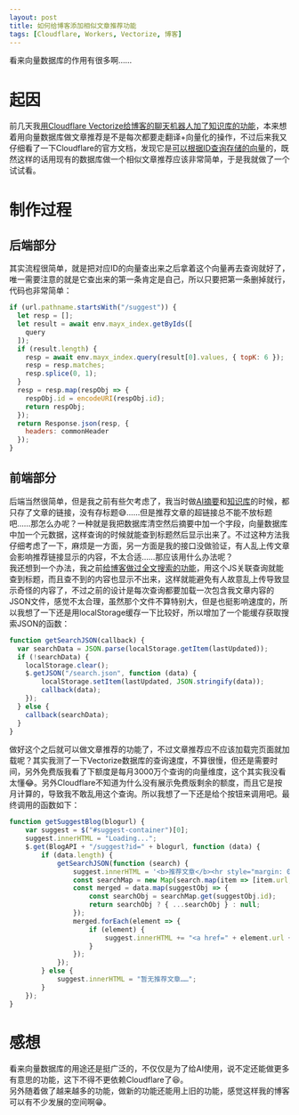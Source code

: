 ```yaml
---
layout: post
title: 如何给博客添加相似文章推荐功能
tags: [Cloudflare, Workers, Vectorize, 博客]
---
```


  看来向量数据库的作用有很多啊……<!--more-->    

# 起因
  前几天我[用Cloudflare Vectorize给博客的聊天机器人加了知识库的功能](/2024/09/27/rag.html)，本来想着用向量数据库做文章推荐是不是每次都要走翻译+向量化的操作，不过后来我又仔细看了一下Cloudflare的官方文档，发现它是[可以根据ID查询存储的向量](https://developers.cloudflare.com/vectorize/reference/client-api/#get-vectors-by-id)的，既然这样的话用现有的数据库做一个相似文章推荐应该非常简单，于是我就做了一个试试看。   

# 制作过程
## 后端部分
  其实流程很简单，就是把对应ID的向量查出来之后拿着这个向量再去查询就好了，唯一需要注意的就是它查出来的第一条肯定是自己，所以只要把第一条删掉就行，代码也非常简单：   
```javascript
if (url.pathname.startsWith("/suggest")) {
  let resp = [];
  let result = await env.mayx_index.getByIds([
    query
  ]);
  if (result.length) {
    resp = await env.mayx_index.query(result[0].values, { topK: 6 });
    resp = resp.matches;
    resp.splice(0, 1);
  }
  resp = resp.map(respObj => {
    respObj.id = encodeURI(respObj.id);
    return respObj;
  });
  return Response.json(resp, {
    headers: commonHeader
  });
}
```
## 前端部分
  后端当然很简单，但是我之前有些欠考虑了，我当时做[AI摘要](/2024/07/03/ai-summary.html)和[知识库](/2024/09/27/rag.html)的时候，都只存了文章的链接，没有存标题😅……但是推荐文章的超链接总不能不放标题吧……那怎么办呢？一种就是我把数据库清空然后摘要中加一个字段，向量数据库中加一个元数据，这样查询的时候就能查到标题然后显示出来了。不过这种方法我仔细考虑了一下，麻烦是一方面，另一方面是我的接口没做验证，有人乱上传文章会影响推荐链接显示的内容，不太合适……那应该用什么办法呢？   
  我还想到一个办法，我之前[给博客做过全文搜索的功能](/2021/07/23/search.html)，用这个JS关联查询就能查到标题，而且查不到的内容也显示不出来，这样就能避免有人故意乱上传导致显示奇怪的内容了，不过之前的设计是每次查询都要加载一次包含我文章内容的JSON文件，感觉不太合理，虽然那个文件不算特别大，但是也挺影响速度的，所以我想了一下还是用localStorage缓存一下比较好，所以增加了一个能缓存获取搜索JSON的函数：   
```javascript
function getSearchJSON(callback) {
  var searchData = JSON.parse(localStorage.getItem(lastUpdated));
  if (!searchData) {
    localStorage.clear();
    $.getJSON("/search.json", function (data) {
        localStorage.setItem(lastUpdated, JSON.stringify(data));
        callback(data);
    });
  } else {
    callback(searchData);
  }
}
```
  做好这个之后就可以做文章推荐的功能了，不过文章推荐应不应该加载完页面就加载呢？其实我测了一下Vectorize数据库的查询速度，不算很慢，但还是需要时间，另外免费版我看了下额度是每月3000万个查询的向量维度，这个其实我没看太懂😂。另外Cloudflare不知道为什么没有展示免费版剩余的额度，而且它是按月计算的，导致我不敢乱用这个查询。所以我想了一下还是给个按钮来调用吧。最终调用的函数如下：   
```javascript
function getSuggestBlog(blogurl) {
    var suggest = $("#suggest-container")[0];
    suggest.innerHTML = "Loading...";
    $.get(BlogAPI + "/suggest?id=" + blogurl, function (data) {
        if (data.length) {
            getSearchJSON(function (search) {
                suggest.innerHTML = '<b>推荐文章</b><hr style="margin: 0 0 5px"/>';
                const searchMap = new Map(search.map(item => [item.url, item]));
                const merged = data.map(suggestObj => {
                    const searchObj = searchMap.get(suggestObj.id);
                    return searchObj ? { ...searchObj } : null;
                });
                merged.forEach(element => {
                    if (element) {
                        suggest.innerHTML += "<a href=" + element.url + ">" + element.title + "</a> - " + element.date + "<br />";
                    }
                });
            });
        } else {
            suggest.innerHTML = "暂无推荐文章……";
        }
    });
}
```

# 感想
  看来向量数据库的用途还是挺广泛的，不仅仅是为了给AI使用，说不定还能做更多有意思的功能，这下不得不更依赖Cloudflare了😆。   
  另外随着做了越来越多的功能，做新的功能还能用上旧的功能，感觉这样我的博客可以有不少发展的空间啊😁。   